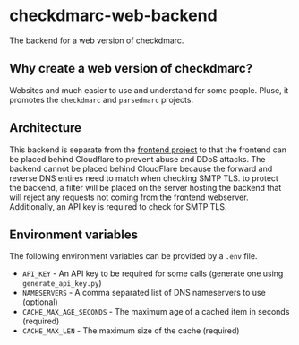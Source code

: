 # checkdmarc-web-backend

The backend for a web version of checkdmarc.

## Why create a web version of checkdmarc?

Websites and much easier to use and understand for some people. Pluse, it promotes the `checkdmarc` and `parsedmarc` projects.

## Architecture

This backend is separate from the [frontend project](https://github.com/domainaware/checkdmarc-web-frontend) to that the frontend can be placed behind Cloudflare to prevent abuse and DDoS attacks. The backend cannot be placed behind CloudFlare because the forward and reverse DNS entires need to match when checking SMTP TLS. to protect the backend, a filter will be placed on the server hosting the backend that will reject any requests not coming from the frontend webserver. Additionally, an API key is required to check for SMTP TLS.

## Environment variables

The following environment variables can be provided by a `.env` file.

- `API_KEY` - An API key to be required for some calls (generate one using `generate_api_key.py`)
- `NAMESERVERS` - A comma separated list of DNS nameservers to use (optional)
- `CACHE_MAX_AGE_SECONDS` - The maximum age of a cached item in seconds (required)
- `CACHE_MAX_LEN` - The maximum size of the cache (required)
